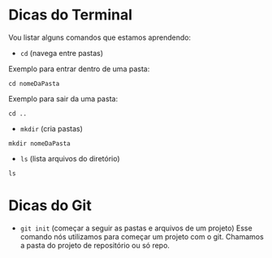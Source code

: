 # Dicas do Terminal

Vou listar alguns comandos que estamos aprendendo:

- `cd` (navega entre pastas)

Exemplo para entrar dentro de uma pasta:

```
cd nomeDaPasta
```
Exemplo para sair da uma pasta:
```
cd ..
```
- `mkdir` (cria pastas) 
```
mkdir nomeDaPasta
```
- `ls` (lista arquivos do diretório) 
```
ls
```

# Dicas do Git

- `git init` (começar a seguir as pastas e arquivos de um projeto) Esse comando nós utilizamos para começar um projeto com o git. Chamamos a pasta do projeto de repositório ou só repo.